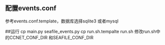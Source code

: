 ## 配置events.conf


参考events.conf.template，数据库选择sqlite3 或者mysql

##运行
	cp main.py seafile_events.py
	cp run.sh.tempalte run.sh
	修改run.sh中的CCNET_CONF_DIR 和SEAFILE_CONF_DIR
